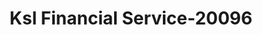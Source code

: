 ---
f_zip-code: 74001
f_state-code: OK
title: Ksl Financial Service-20096
f_phone: 918-582-0063
f_city-only: Avant
f_address: 301 South Lewis Avant
f_location-unique-id: '20096'
slug: ksl-financial-service-20096
updated-on: '2024-05-30T13:46:58.046Z'
created-on: '2024-05-30T13:36:59.803Z'
published-on: '2024-05-30T13:54:32.469Z'
f_city-state: cms/city/avant-ok.md
f_company: cms/company/ksl-financial-service.md
f_state: cms/state/oklahoma.md
layout: '[payday-loan].html'
tags: payday-loan
---